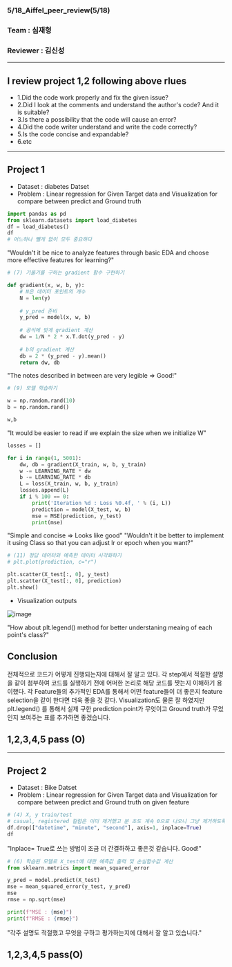 ### 5/18_Aiffel_peer_review(5/18)
### Team : 심재형
### Reviewer : 김신성
-----------------------------------------------------------------------
## I review project 1,2 following above rlues
- 1.Did the code work properly and fix the given issue?
- 2.Did I look at the comments and understand the author's code? And it is suitable?
- 3.Is there a possibility that the code will cause an error?
- 4.Did the code writer understand and write the code correctly?
- 5.Is the code concise and expandable?
- 6.etc
-----------------------------------------------------------------------
## Project 1
- Dataset : diabetes Datset
- Problem : Linear regression for Given Target data and Visualization for compare between predict and Ground truth

```python
import pandas as pd
from sklearn.datasets import load_diabetes
df = load_diabetes()
df
# 어느하나 뺄게 없이 모두 중요하다
```
"Wouldn't it be nice to analyze features through basic EDA and choose more effective features for learning?"

```python
# (7) 기울기를 구하는 gradient 함수 구현하기

def gradient(x, w, b, y):
    # N은 데이터 포인트의 개수
    N = len(y)
    
    # y_pred 준비
    y_pred = model(x, w, b)
    
    # 공식에 맞게 gradient 계산
    dw = 1/N * 2 * x.T.dot(y_pred - y)
        
    # b의 gradient 계산
    db = 2 * (y_pred - y).mean()
    return dw, db
```
"The notes described in between are very legible => Good!"
```python
# (9) 모델 학습하기

w = np.random.rand(10)
b = np.random.rand()

w,b
```
"It would be easier to read if we explain the size when we initialize W"
```python
losses = []

for i in range(1, 5001):
    dw, db = gradient(X_train, w, b, y_train)
    w -= LEARNING_RATE * dw
    b -= LEARNING_RATE * db
    L = loss(X_train, w, b, y_train)
    losses.append(L)
    if i % 100 == 0:
        print('Iteration %d : Loss %0.4f, ' % (i, L))
        prediction = model(X_test, w, b)
        mse = MSE(prediction, y_test)
        print(mse)
  ```
"Simple and concise => Looks like good"
"Wouldn't it be better to implement it using Class so that you can adjust lr or epoch when you want?"
```python
# (11) 정답 데이터와 예측한 데이터 시각화하기
# plt.plot(prediction, c="r")

plt.scatter(X_test[:, 0], y_test)
plt.scatter(X_test[:, 0], prediction)
plt.show()
```
- Visualization outputs


![image](https://github.com/horizon-sim/aiffel_project/assets/91248817/ecfa1e82-89f4-439b-9f23-ab375aaf935d)

"How about plt.legend() method for better understaning meaing of each point's class?"

## Conclusion
전체적으로 코드가 어떻게 진행되는지에 대해서 잘 알고 있다. 각 step에서 적절한 설명을 같이 첨부하여 코드를 실행하기 전에 어떠한 논리로 해당 코드를 짯는지 이해하기 용이했다.
각 Feature들의 추가적인 EDA를 통해서 어떤 feature들이 더 좋은지 feature selection을 같이 한다면 더욱 좋을 것 같다.
Visualization도 물론 잘 하였지만 plt.legend() 를 통해서 실제 구한 prediction point가 무엇이고 Ground truth가 무었인지 보여주는 표를 추가하면 좋겠습니다.

## 1,2,3,4,5 pass (O)
 
-----------------------------------------------------------------------
## Project 2
- Dataset : Bike Datset
- Problem : Linear regression for Given Target data and Visualization for compare between predict and Ground truth on given feature
```python
# (4) X, y train/test
# casual, registered 컬럼은 이미 제거했고 분 초도 계속 0으로 나오니 그냥 제거하도록 하겠습니다.
df.drop(["datetime", "minute", "second"], axis=1, inplace=True)
df
```
"Inplace= True로 쓰는 방법이 조금 더 간결하하고 좋은것 같습니다. Good!"
```python
# (6) 학습된 모델로 X_test에 대한 예측값 출력 및 손실함수값 계산
from sklearn.metrics import mean_squared_error

y_pred = model.predict(X_test)
mse = mean_squared_error(y_test, y_pred)
mse
rmse = np.sqrt(mse)

print(f"MSE : {mse}")
print(f"RMSE : {rmse}")
```
"각주 설명도 적절했고 무엇을 구하고 평가하는지에 대해서 잘 알고 있습니다."

## 1,2,3,4,5 pass(O)
